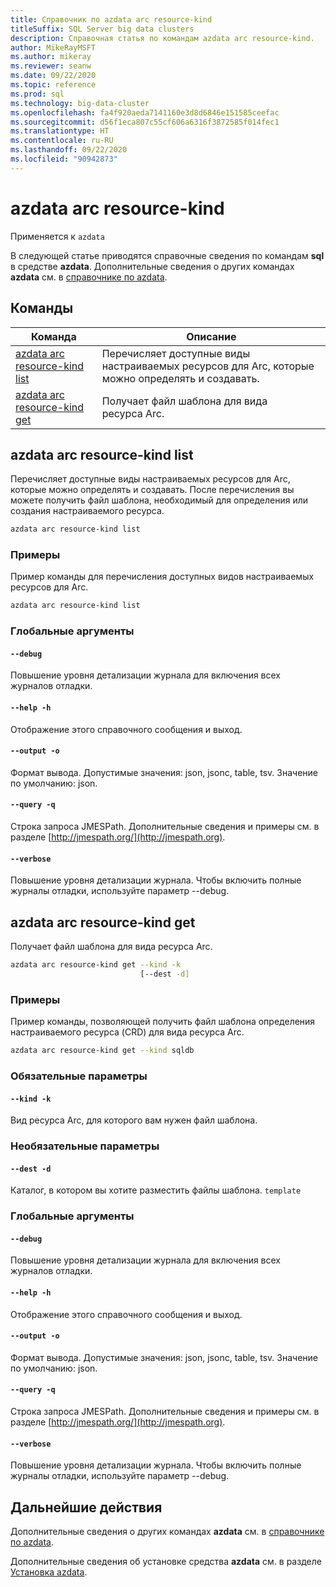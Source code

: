 ```yaml
---
title: Справочник по azdata arc resource-kind
titleSuffix: SQL Server big data clusters
description: Справочная статья по командам azdata arc resource-kind.
author: MikeRayMSFT
ms.author: mikeray
ms.reviewer: seanw
ms.date: 09/22/2020
ms.topic: reference
ms.prod: sql
ms.technology: big-data-cluster
ms.openlocfilehash: fa4f920aeda7141160e3d8d6846e151585ceefac
ms.sourcegitcommit: d56f1eca807c55cf606a6316f3872585f014fec1
ms.translationtype: HT
ms.contentlocale: ru-RU
ms.lasthandoff: 09/22/2020
ms.locfileid: "90942873"
---
```

# <a name="azdata-arc-resource-kind"></a>azdata arc resource-kind

Применяется к `azdata`

В следующей статье приводятся справочные сведения по командам **sql** в средстве **azdata**. Дополнительные сведения о других командах **azdata** см. в [справочнике по azdata](reference-azdata.md).

## <a name="commands"></a>Команды

|Команда|Описание|
| --- | --- |
[azdata arc resource-kind list](#azdata-arc-resource-kind-list) | Перечисляет доступные виды настраиваемых ресурсов для Arc, которые можно определять и создавать.
[azdata arc resource-kind get](#azdata-arc-resource-kind-get) | Получает файл шаблона для вида ресурса Arc.
## <a name="azdata-arc-resource-kind-list"></a>azdata arc resource-kind list
Перечисляет доступные виды настраиваемых ресурсов для Arc, которые можно определять и создавать. После перечисления вы можете получить файл шаблона, необходимый для определения или создания настраиваемого ресурса.
```bash
azdata arc resource-kind list 
```
### <a name="examples"></a>Примеры
Пример команды для перечисления доступных видов настраиваемых ресурсов для Arc.
```bash
azdata arc resource-kind list
```
### <a name="global-arguments"></a>Глобальные аргументы
#### `--debug`
Повышение уровня детализации журнала для включения всех журналов отладки.
#### `--help -h`
Отображение этого справочного сообщения и выход.
#### `--output -o`
Формат вывода.  Допустимые значения: json, jsonc, table, tsv.  Значение по умолчанию: json.
#### `--query -q`
Строка запроса JMESPath. Дополнительные сведения и примеры см. в разделе [http://jmespath.org/](http://jmespath.org).
#### `--verbose`
Повышение уровня детализации журнала. Чтобы включить полные журналы отладки, используйте параметр --debug.
## <a name="azdata-arc-resource-kind-get"></a>azdata arc resource-kind get
Получает файл шаблона для вида ресурса Arc.
```bash
azdata arc resource-kind get --kind -k 
                             [--dest -d]
```
### <a name="examples"></a>Примеры
Пример команды, позволяющей получить файл шаблона определения настраиваемого ресурса (CRD) для вида ресурса Arc.
```bash
azdata arc resource-kind get --kind sqldb
```
### <a name="required-parameters"></a>Обязательные параметры
#### `--kind -k`
Вид ресурса Arc, для которого вам нужен файл шаблона.
### <a name="optional-parameters"></a>Необязательные параметры
#### `--dest -d`
Каталог, в котором вы хотите разместить файлы шаблона.
`template`
### <a name="global-arguments"></a>Глобальные аргументы
#### `--debug`
Повышение уровня детализации журнала для включения всех журналов отладки.
#### `--help -h`
Отображение этого справочного сообщения и выход.
#### `--output -o`
Формат вывода.  Допустимые значения: json, jsonc, table, tsv.  Значение по умолчанию: json.
#### `--query -q`
Строка запроса JMESPath. Дополнительные сведения и примеры см. в разделе [http://jmespath.org/](http://jmespath.org).
#### `--verbose`
Повышение уровня детализации журнала. Чтобы включить полные журналы отладки, используйте параметр --debug.

## <a name="next-steps"></a>Дальнейшие действия

Дополнительные сведения о других командах **azdata** см. в [справочнике по azdata](reference-azdata.md). 

Дополнительные сведения об установке средства **azdata** см. в разделе [Установка azdata](..\install\deploy-install-azdata.md).

